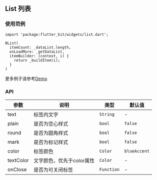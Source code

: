 ## List 列表

### 使用范例

```
import 'package:flutter_kit/widgets/list.dart';

NList(
  itemCount: _dataList.length,
  onLoadMore: _getDataList,
  itemBuilder: (context, i) {
    return _buildItem(i);
  }
)
```

更多例子请参考[Demo](../lib/routes/demoList.dart)

### API

| 参数  | 说明  | 类型  | 默认值  |
| ------------ | ------------ | ------------ | ------------ |
| text | 标签内文字 | `String` | - |
| plain | 是否为空心样式 | `bool` | `false` |
| round | 是否为圆角样式 | `bool` | `false` |
| mark | 是否为标记样式 | `bool` | `false` |
| color | 标签颜色 | `Color` | `blueAccent` |
| textColor | 文字颜色，优先于color属性 | `Color` | - |
| onClose | 是否为可关闭标签 | `Function` | - |
